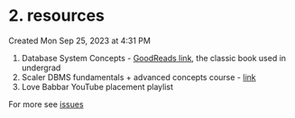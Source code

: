 # 2. resources
Created Mon Sep 25, 2023 at 4:31 PM

1. Database System Concepts - [GoodReads link](https://www.goodreads.com/book/show/60721505-database-system-concepts-7th-edition), the classic book used in undergrad
2. Scaler DBMS fundamentals + advanced concepts course - [link](https://www.scaler.com/topics/course/dbms/)
3. Love Babbar YouTube placement playlist

For more see [issues](/issues)